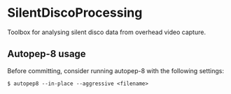 # SilentDiscoProcessing
Toolbox for analysing silent disco data from overhead video capture.

## Autopep-8 usage
Before committing, consider running autopep-8 with the following settings:

    $ autopep8 --in-place --aggressive <filename>
